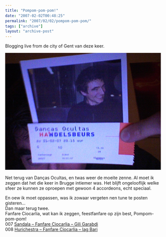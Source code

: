```yaml
---
title: "Pompom-pom-pom!"
date: "2007-02-02T00:48:25"
permalink: "2007/02/02/pompom-pom-pom/"
tags: ["archive"]
layout: "archive-post"
---
```

Blogging live from de city of Gent van deze keer.

![Ticket op tram](/images/blog/2007/02/foto-76.jpg)

Net terug van Danças Ocultas, en twas weer de moeite zenne. Al moet ik zeggen dat het die keer in Brugge intiemer was. Het blijft ongelooflijk welke sfeer ze kunnen ze oproepen met gewoon 4 accordeons, echt speciaal.

En oew ik moet oppassen, was ik zowaar vergeten nen tune te posten gisteren…  
Dan maar terug twee.  
Fanfare Ciocarlia, wat kan ik zeggen, feestfanfare op zijn best, Pompom-pom-pom!  
007 [Sandala – Fanfare Ciocarlia – Gili Garabdi](http://phobos.apple.com/WebObjects/MZStore.woa/wa/viewAlbum?playlistId=68776808&s=143446&i=68776294 "http://phobos.apple.com/WebObjects/MZStore.woa/wa/viewAlbum?playlistId=68776808&s=143446&i=68776294")  
008 [Hurichestra – Fanfare Ciocarlia – Iag Bari](http://phobos.apple.com/WebObjects/MZStore.woa/wa/viewAlbum?playlistId=75762883&s=143446&i=75762793 "http://phobos.apple.com/WebObjects/MZStore.woa/wa/viewAlbum?playlistId=75762883&s=143446&i=75762793")
